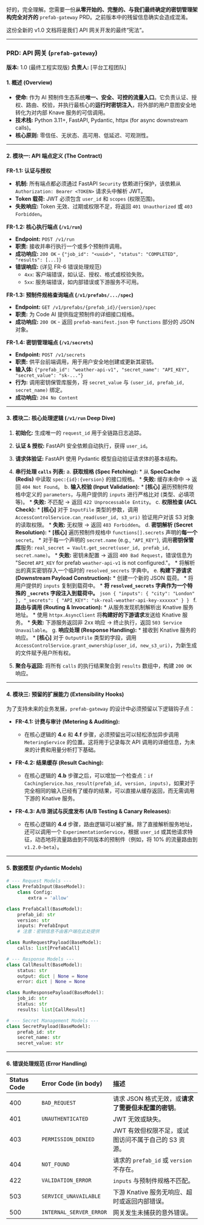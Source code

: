 好的，完全理解。您需要一份**从零开始的、完整的、与我们最终确定的密钥管理架构完全对齐的** `prefab-gateway` PRD。之前版本中的残留信息确实会造成混淆。

这份全新的 v1.0 文档将是我们 API 网关开发的最终“宪法”。

---

### **PRD: API 网关 (`prefab-gateway`)**

**版本:** 1.0 (最终工程实现版)
**负责人:** [平台工程团队]

#### **1. 概述 (Overview)**

*   **使命:** 作为 AI 预制件生态系统**唯一、安全、可控的流量入口**。它负责认证、授权、路由、校验，并执行最核心的**运行时密钥注入**，将外部的用户意图安全地转化为对内部 Knave 服务的可信调用。
*   **技术栈:** Python 3.11+, FastAPI, Pydantic, httpx (for async downstream calls)。
*   **核心原则:** 零信任、无状态、高可用、低延迟、可观测性。

---

#### **2. 模块一: API 端点定义 (The Contract)**

**FR-1.1: 认证与授权**
*   **机制:** 所有端点都必须通过 FastAPI `Security` 依赖进行保护，该依赖从 `Authorization: Bearer <TOKEN>` 请求头中解析 JWT。
*   **Token 载荷:** JWT 必须包含 `user_id` 和 `scopes` (权限范围)。
*   **失败响应:** Token 无效、过期或权限不足，将返回 `401 Unauthorized` 或 `403 Forbidden`。

**FR-1.2: 核心执行端点 (`/v1/run`)**
*   **Endpoint:** `POST /v1/run`
*   **职责:** 接收并串行执行一个或多个预制件调用。
*   **成功响应:** `200 OK` - `{"job_id": "<uuid>", "status": "COMPLETED", "results": [...]}`
*   **错误响应:** (详见 FR-6 错误处理规范)
    *   `4xx`: 客户端错误，如认证、授权、格式或校验失败。
    *   `5xx`: 服务端错误，如内部错误或下游服务不可用。

**FR-1.3: 预制件规格查询端点 (`/v1/prefabs/.../spec`)**
*   **Endpoint:** `GET /v1/prefabs/{prefab_id}/{version}/spec`
*   **职责:** 为 Code AI 提供指定预制件的详细接口规格。
*   **成功响应:** `200 OK` - 返回 `prefab-manifest.json` 中 `functions` 部分的 JSON 对象。

**FR-1.4: 密钥管理端点 (`/v1/secrets`)**
*   **Endpoint:** `POST /v1/secrets`
*   **职责:** 供平台前端调用，用于用户安全地创建或更新其密钥。
*   **输入体:** `{"prefab_id": "weather-api-v1", "secret_name": "API_KEY", "secret_value": "sk-..."}`
*   **行为:** 调用密钥保管库服务，将 `secret_value` 与 `(user_id, prefab_id, secret_name)` 绑定。
*   **成功响应:** `204 No Content`

---

#### **3. 模块二: 核心处理逻辑 (`/v1/run` Deep Dive)**

1.  **初始化:** 生成唯一的 `request_id` 用于全链路日志追踪。

2.  **认证 & 授权:** FastAPI 安全依赖自动执行，获得 `user_id`。

3.  **请求体验证:** FastAPI 使用 Pydantic 模型自动验证请求体的基本结构。

4.  **串行处理 `calls` 列表:**
    a. **获取规格 (Spec Fetching):**
        *   从 **SpecCache (Redis)** 中读取 `spec:{id}:{version}` 的接口规格。
        *   **失败:** 缓存未命中 -> 返回 `404 Not Found`。
    b. **输入校验 (Input Validation):**
        *   **[核心]** 遍历预制件规格中定义的 `parameters`，与用户提供的 `inputs` 进行严格比对 (类型、必填项等)。
        *   **失败:** 不匹配 -> 返回 `422 Unprocessable Entity`。
    c. **权限检查 (ACL Check):**
        *   **[核心]** 对于 `InputFile` 类型的参数，调用 `AccessControlService.can_read(user_id, s3_uri)` 验证用户对该 S3 对象的读取权限。
        *   **失败:** 无权限 -> 返回 `403 Forbidden`。
    d. **密钥解析 (Secret Resolution):**
        *   **[核心]** 遍历预制件规格中 `functions[].secrets` 声明的**每一个** `secret`。
        *   对于每一个声明的 `secret.name` (e.g., `"API_KEY"`), 调用**密钥保管库**服务: `real_secret = Vault.get_secret(user_id, prefab_id, secret.name)`。
        *   **失败:** 密钥未配置 -> 返回 `400 Bad Request`，错误信息为 "Secret `API_KEY` for prefab `weather-api-v1` is not configured."。
        *   将解析出的真实密钥存入一个临时的 `resolved_secrets` 字典中。
    e. **构建下游请求 (Downstream Payload Construction):**
        *   创建一个新的 JSON 载荷。
        *   将用户提供的 `inputs` 复制到载荷中。
        *   **将 `resolved_secrets` 字典作为一个特殊的 `_secrets` 字段注入到载荷中。**
            ```json
            {
              "inputs": { "city": "London" },
              "_secrets": {
                "API_KEY": "sk-real-weather-api-key-xxxxxx"
              }
            }
            ```
    f. **路由与调用 (Routing & Invocation):**
        *   从服务发现机制解析出 Knative 服务地址。
        *   使用 `httpx.AsyncClient` 将**构建好的下游请求**发送给 Knative 服务。
        *   **失败:** 下游服务返回非 2xx 响应 -> 终止执行，返回 `503 Service Unavailable`。
    g. **响应处理 (Response Handling):**
        *   接收到 Knative 服务的响应。
        *   **[核心]** 对于 `OutputFile` 类型的字段，调用 `AccessControlService.grant_ownership(user_id, new_s3_uri)`，为新生成的文件赋予用户所有权。

5.  **聚合与返回:** 将所有 `calls` 的执行结果聚合到 `results` 数组中，构建 `200 OK` 响应。

---

#### **4. 模块三: 预留的扩展能力 (Extensibility Hooks)**

为了支持未来的业务发展，`prefab-gateway` 的设计中必须预留以下逻辑钩子点：

*   **FR-4.1: 计费与审计 (Metering & Auditing):**
    *   在核心逻辑的 **4.c** 和 **4.f** 步骤，必须预留出可以轻松添加异步调用 `MeteringService` 的位置。这将用于记录每次 API 调用的详细信息，为未来的计费和用量分析打下基础。

*   **FR-4.2: 结果缓存 (Result Caching):**
    *   在核心逻辑的 **4.b** 步骤之后，可以增加一个检查点：`if CachingService.has_result(prefab_id, version, inputs)`，如果对于完全相同的输入已经有了缓存的结果，可以直接从缓存返回，而无需调用下游的 Knative 服务。

*   **FR-4.3: A/B 测试与灰度发布 (A/B Testing & Canary Releases):**
    *   在核心逻辑的 **4.d** 步骤，路由逻辑可以被扩展。除了直接解析服务地址，还可以调用一个 `ExperimentationService`，根据 `user_id` 或其他请求特征，动态地将流量路由到不同版本的预制件（例如，将 10% 的流量路由到 `v1.2.0-beta`）。

---

#### **5. 数据模型 (Pydantic Models)**

```python
# --- Request Models ---
class PrefabInput(BaseModel):
    class Config:
        extra = 'allow'

class PrefabCall(BaseModel):
    prefab_id: str
    version: str
    inputs: PrefabInput
    # 注意：密钥信息不由客户端在此处提供

class RunRequestPayload(BaseModel):
    calls: list[PrefabCall]

# --- Response Models ---
class CallResult(BaseModel):
    status: str
    output: dict | None = None
    error: dict | None = None

class RunResponsePayload(BaseModel):
    job_id: str
    status: str
    results: list[CallResult]

# --- Secret Management Models ---
class SecretPayload(BaseModel):
    prefab_id: str
    secret_name: str
    secret_value: str
```

---

#### **6. 错误处理规范 (Error Handling)**

| Status Code | Error Code (in body) | 描述 |
| :--- | :--- | :--- |
| 400 | `BAD_REQUEST` | 请求 JSON 格式无效，或**请求了需要但未配置的密钥**。 |
| 401 | `UNAUTHENTICATED` | JWT 无效或缺失。 |
| 403 | `PERMISSION_DENIED` | JWT 有效但权限不足，或试图访问不属于自己的 S3 资源。 |
| 404 | `NOT_FOUND` | 请求的 `prefab_id` 或 `version` 不存在。 |
| 422 | `VALIDATION_ERROR` | `inputs` 与预制件规格不匹配。 |
| 503 | `SERVICE_UNAVAILABLE` | 下游 Knative 服务无响应、超时或返回内部错误。 |
| 500 | `INTERNAL_SERVER_ERROR` | 网关发生未捕获的意外错误。 |